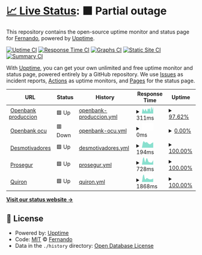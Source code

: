 # [📈 Live Status](https://fermunozfbb.github.io/upptime): <!--live status--> **🟧 Partial outage**

This repository contains the open-source uptime monitor and status page for [Fernando](https://fermunozfbb.github.io/upptime), powered by [Upptime](https://github.com/upptime/upptime).

[![Uptime CI](https://github.com/fermunozfbb/upptime/workflows/Uptime%20CI/badge.svg)](https://github.com/fermunozfbb/upptime/actions?query=workflow%3A%22Uptime+CI%22)
[![Response Time CI](https://github.com/fermunozfbb/upptime/workflows/Response%20Time%20CI/badge.svg)](https://github.com/fermunozfbb/upptime/actions?query=workflow%3A%22Response+Time+CI%22)
[![Graphs CI](https://github.com/fermunozfbb/upptime/workflows/Graphs%20CI/badge.svg)](https://github.com/fermunozfbb/upptime/actions?query=workflow%3A%22Graphs+CI%22)
[![Static Site CI](https://github.com/fermunozfbb/upptime/workflows/Static%20Site%20CI/badge.svg)](https://github.com/fermunozfbb/upptime/actions?query=workflow%3A%22Static+Site+CI%22)
[![Summary CI](https://github.com/fermunozfbb/upptime/workflows/Summary%20CI/badge.svg)](https://github.com/fermunozfbb/upptime/actions?query=workflow%3A%22Summary+CI%22)

With [Upptime](https://upptime.js.org), you can get your own unlimited and free uptime monitor and status page, powered entirely by a GitHub repository. We use [Issues](https://github.com/fermunozfbb/upptime/issues) as incident reports, [Actions](https://github.com/fermunozfbb/upptime/actions) as uptime monitors, and [Pages](https://fermunozfbb.github.io/upptime) for the status page.

<!--start: status pages-->
<!-- This summary is generated by Upptime (https://github.com/upptime/upptime) -->
<!-- Do not edit this manually, your changes will be overwritten -->
<!-- prettier-ignore -->
| URL | Status | History | Response Time | Uptime |
| --- | ------ | ------- | ------------- | ------ |
| <img alt="" src="https://favicons.githubusercontent.com/www.openbank.es" height="13"> [Openbank produccion](https://www.openbank.es/) | 🟩 Up | [openbank-produccion.yml](https://github.com/fermunozfbb/upptime/commits/HEAD/history/openbank-produccion.yml) | <details><summary><img alt="Response time graph" src="./graphs/openbank-produccion/response-time-week.png" height="20"> 311ms</summary><br><a href="https://fermunozfbb.github.io/upptime/history/openbank-produccion"><img alt="Response time 375" src="https://img.shields.io/endpoint?url=https%3A%2F%2Fraw.githubusercontent.com%2Ffermunozfbb%2Fupptime%2FHEAD%2Fapi%2Fopenbank-produccion%2Fresponse-time.json"></a><br><a href="https://fermunozfbb.github.io/upptime/history/openbank-produccion"><img alt="24-hour response time 484" src="https://img.shields.io/endpoint?url=https%3A%2F%2Fraw.githubusercontent.com%2Ffermunozfbb%2Fupptime%2FHEAD%2Fapi%2Fopenbank-produccion%2Fresponse-time-day.json"></a><br><a href="https://fermunozfbb.github.io/upptime/history/openbank-produccion"><img alt="7-day response time 311" src="https://img.shields.io/endpoint?url=https%3A%2F%2Fraw.githubusercontent.com%2Ffermunozfbb%2Fupptime%2FHEAD%2Fapi%2Fopenbank-produccion%2Fresponse-time-week.json"></a><br><a href="https://fermunozfbb.github.io/upptime/history/openbank-produccion"><img alt="30-day response time 368" src="https://img.shields.io/endpoint?url=https%3A%2F%2Fraw.githubusercontent.com%2Ffermunozfbb%2Fupptime%2FHEAD%2Fapi%2Fopenbank-produccion%2Fresponse-time-month.json"></a><br><a href="https://fermunozfbb.github.io/upptime/history/openbank-produccion"><img alt="1-year response time 375" src="https://img.shields.io/endpoint?url=https%3A%2F%2Fraw.githubusercontent.com%2Ffermunozfbb%2Fupptime%2FHEAD%2Fapi%2Fopenbank-produccion%2Fresponse-time-year.json"></a></details> | <details><summary><a href="https://fermunozfbb.github.io/upptime/history/openbank-produccion">97.62%</a></summary><a href="https://fermunozfbb.github.io/upptime/history/openbank-produccion"><img alt="All-time uptime 98.23%" src="https://img.shields.io/endpoint?url=https%3A%2F%2Fraw.githubusercontent.com%2Ffermunozfbb%2Fupptime%2FHEAD%2Fapi%2Fopenbank-produccion%2Fuptime.json"></a><br><a href="https://fermunozfbb.github.io/upptime/history/openbank-produccion"><img alt="24-hour uptime 100.00%" src="https://img.shields.io/endpoint?url=https%3A%2F%2Fraw.githubusercontent.com%2Ffermunozfbb%2Fupptime%2FHEAD%2Fapi%2Fopenbank-produccion%2Fuptime-day.json"></a><br><a href="https://fermunozfbb.github.io/upptime/history/openbank-produccion"><img alt="7-day uptime 97.62%" src="https://img.shields.io/endpoint?url=https%3A%2F%2Fraw.githubusercontent.com%2Ffermunozfbb%2Fupptime%2FHEAD%2Fapi%2Fopenbank-produccion%2Fuptime-week.json"></a><br><a href="https://fermunozfbb.github.io/upptime/history/openbank-produccion"><img alt="30-day uptime 98.22%" src="https://img.shields.io/endpoint?url=https%3A%2F%2Fraw.githubusercontent.com%2Ffermunozfbb%2Fupptime%2FHEAD%2Fapi%2Fopenbank-produccion%2Fuptime-month.json"></a><br><a href="https://fermunozfbb.github.io/upptime/history/openbank-produccion"><img alt="1-year uptime 98.23%" src="https://img.shields.io/endpoint?url=https%3A%2F%2Fraw.githubusercontent.com%2Ffermunozfbb%2Fupptime%2FHEAD%2Fapi%2Fopenbank-produccion%2Fuptime-year.json"></a></details>
| <img alt="" src="https://favicons.githubusercontent.com/www.ocu.openbank.es" height="13"> [Openbank ocu](https://www.ocu.openbank.es/) | 🟥 Down | [openbank-ocu.yml](https://github.com/fermunozfbb/upptime/commits/HEAD/history/openbank-ocu.yml) | <details><summary><img alt="Response time graph" src="./graphs/openbank-ocu/response-time-week.png" height="20"> 0ms</summary><br><a href="https://fermunozfbb.github.io/upptime/history/openbank-ocu"><img alt="Response time 0" src="https://img.shields.io/endpoint?url=https%3A%2F%2Fraw.githubusercontent.com%2Ffermunozfbb%2Fupptime%2FHEAD%2Fapi%2Fopenbank-ocu%2Fresponse-time.json"></a><br><a href="https://fermunozfbb.github.io/upptime/history/openbank-ocu"><img alt="24-hour response time 0" src="https://img.shields.io/endpoint?url=https%3A%2F%2Fraw.githubusercontent.com%2Ffermunozfbb%2Fupptime%2FHEAD%2Fapi%2Fopenbank-ocu%2Fresponse-time-day.json"></a><br><a href="https://fermunozfbb.github.io/upptime/history/openbank-ocu"><img alt="7-day response time 0" src="https://img.shields.io/endpoint?url=https%3A%2F%2Fraw.githubusercontent.com%2Ffermunozfbb%2Fupptime%2FHEAD%2Fapi%2Fopenbank-ocu%2Fresponse-time-week.json"></a><br><a href="https://fermunozfbb.github.io/upptime/history/openbank-ocu"><img alt="30-day response time 0" src="https://img.shields.io/endpoint?url=https%3A%2F%2Fraw.githubusercontent.com%2Ffermunozfbb%2Fupptime%2FHEAD%2Fapi%2Fopenbank-ocu%2Fresponse-time-month.json"></a><br><a href="https://fermunozfbb.github.io/upptime/history/openbank-ocu"><img alt="1-year response time 0" src="https://img.shields.io/endpoint?url=https%3A%2F%2Fraw.githubusercontent.com%2Ffermunozfbb%2Fupptime%2FHEAD%2Fapi%2Fopenbank-ocu%2Fresponse-time-year.json"></a></details> | <details><summary><a href="https://fermunozfbb.github.io/upptime/history/openbank-ocu">0.00%</a></summary><a href="https://fermunozfbb.github.io/upptime/history/openbank-ocu"><img alt="All-time uptime 0.00%" src="https://img.shields.io/endpoint?url=https%3A%2F%2Fraw.githubusercontent.com%2Ffermunozfbb%2Fupptime%2FHEAD%2Fapi%2Fopenbank-ocu%2Fuptime.json"></a><br><a href="https://fermunozfbb.github.io/upptime/history/openbank-ocu"><img alt="24-hour uptime 0.00%" src="https://img.shields.io/endpoint?url=https%3A%2F%2Fraw.githubusercontent.com%2Ffermunozfbb%2Fupptime%2FHEAD%2Fapi%2Fopenbank-ocu%2Fuptime-day.json"></a><br><a href="https://fermunozfbb.github.io/upptime/history/openbank-ocu"><img alt="7-day uptime 0.00%" src="https://img.shields.io/endpoint?url=https%3A%2F%2Fraw.githubusercontent.com%2Ffermunozfbb%2Fupptime%2FHEAD%2Fapi%2Fopenbank-ocu%2Fuptime-week.json"></a><br><a href="https://fermunozfbb.github.io/upptime/history/openbank-ocu"><img alt="30-day uptime 1.38%" src="https://img.shields.io/endpoint?url=https%3A%2F%2Fraw.githubusercontent.com%2Ffermunozfbb%2Fupptime%2FHEAD%2Fapi%2Fopenbank-ocu%2Fuptime-month.json"></a><br><a href="https://fermunozfbb.github.io/upptime/history/openbank-ocu"><img alt="1-year uptime 0.00%" src="https://img.shields.io/endpoint?url=https%3A%2F%2Fraw.githubusercontent.com%2Ffermunozfbb%2Fupptime%2FHEAD%2Fapi%2Fopenbank-ocu%2Fuptime-year.json"></a></details>
| <img alt="" src="https://favicons.githubusercontent.com/despair.com" height="13"> [Desmotivadores](https://despair.com/) | 🟩 Up | [desmotivadores.yml](https://github.com/fermunozfbb/upptime/commits/HEAD/history/desmotivadores.yml) | <details><summary><img alt="Response time graph" src="./graphs/desmotivadores/response-time-week.png" height="20"> 194ms</summary><br><a href="https://fermunozfbb.github.io/upptime/history/desmotivadores"><img alt="Response time 230" src="https://img.shields.io/endpoint?url=https%3A%2F%2Fraw.githubusercontent.com%2Ffermunozfbb%2Fupptime%2FHEAD%2Fapi%2Fdesmotivadores%2Fresponse-time.json"></a><br><a href="https://fermunozfbb.github.io/upptime/history/desmotivadores"><img alt="24-hour response time 211" src="https://img.shields.io/endpoint?url=https%3A%2F%2Fraw.githubusercontent.com%2Ffermunozfbb%2Fupptime%2FHEAD%2Fapi%2Fdesmotivadores%2Fresponse-time-day.json"></a><br><a href="https://fermunozfbb.github.io/upptime/history/desmotivadores"><img alt="7-day response time 194" src="https://img.shields.io/endpoint?url=https%3A%2F%2Fraw.githubusercontent.com%2Ffermunozfbb%2Fupptime%2FHEAD%2Fapi%2Fdesmotivadores%2Fresponse-time-week.json"></a><br><a href="https://fermunozfbb.github.io/upptime/history/desmotivadores"><img alt="30-day response time 248" src="https://img.shields.io/endpoint?url=https%3A%2F%2Fraw.githubusercontent.com%2Ffermunozfbb%2Fupptime%2FHEAD%2Fapi%2Fdesmotivadores%2Fresponse-time-month.json"></a><br><a href="https://fermunozfbb.github.io/upptime/history/desmotivadores"><img alt="1-year response time 230" src="https://img.shields.io/endpoint?url=https%3A%2F%2Fraw.githubusercontent.com%2Ffermunozfbb%2Fupptime%2FHEAD%2Fapi%2Fdesmotivadores%2Fresponse-time-year.json"></a></details> | <details><summary><a href="https://fermunozfbb.github.io/upptime/history/desmotivadores">100.00%</a></summary><a href="https://fermunozfbb.github.io/upptime/history/desmotivadores"><img alt="All-time uptime 100.00%" src="https://img.shields.io/endpoint?url=https%3A%2F%2Fraw.githubusercontent.com%2Ffermunozfbb%2Fupptime%2FHEAD%2Fapi%2Fdesmotivadores%2Fuptime.json"></a><br><a href="https://fermunozfbb.github.io/upptime/history/desmotivadores"><img alt="24-hour uptime 100.00%" src="https://img.shields.io/endpoint?url=https%3A%2F%2Fraw.githubusercontent.com%2Ffermunozfbb%2Fupptime%2FHEAD%2Fapi%2Fdesmotivadores%2Fuptime-day.json"></a><br><a href="https://fermunozfbb.github.io/upptime/history/desmotivadores"><img alt="7-day uptime 100.00%" src="https://img.shields.io/endpoint?url=https%3A%2F%2Fraw.githubusercontent.com%2Ffermunozfbb%2Fupptime%2FHEAD%2Fapi%2Fdesmotivadores%2Fuptime-week.json"></a><br><a href="https://fermunozfbb.github.io/upptime/history/desmotivadores"><img alt="30-day uptime 100.00%" src="https://img.shields.io/endpoint?url=https%3A%2F%2Fraw.githubusercontent.com%2Ffermunozfbb%2Fupptime%2FHEAD%2Fapi%2Fdesmotivadores%2Fuptime-month.json"></a><br><a href="https://fermunozfbb.github.io/upptime/history/desmotivadores"><img alt="1-year uptime 100.00%" src="https://img.shields.io/endpoint?url=https%3A%2F%2Fraw.githubusercontent.com%2Ffermunozfbb%2Fupptime%2FHEAD%2Fapi%2Fdesmotivadores%2Fuptime-year.json"></a></details>
| <img alt="" src="https://favicons.githubusercontent.com/www.prosegur.es" height="13"> [Prosegur](https://www.prosegur.es/) | 🟩 Up | [prosegur.yml](https://github.com/fermunozfbb/upptime/commits/HEAD/history/prosegur.yml) | <details><summary><img alt="Response time graph" src="./graphs/prosegur/response-time-week.png" height="20"> 728ms</summary><br><a href="https://fermunozfbb.github.io/upptime/history/prosegur"><img alt="Response time 693" src="https://img.shields.io/endpoint?url=https%3A%2F%2Fraw.githubusercontent.com%2Ffermunozfbb%2Fupptime%2FHEAD%2Fapi%2Fprosegur%2Fresponse-time.json"></a><br><a href="https://fermunozfbb.github.io/upptime/history/prosegur"><img alt="24-hour response time 797" src="https://img.shields.io/endpoint?url=https%3A%2F%2Fraw.githubusercontent.com%2Ffermunozfbb%2Fupptime%2FHEAD%2Fapi%2Fprosegur%2Fresponse-time-day.json"></a><br><a href="https://fermunozfbb.github.io/upptime/history/prosegur"><img alt="7-day response time 728" src="https://img.shields.io/endpoint?url=https%3A%2F%2Fraw.githubusercontent.com%2Ffermunozfbb%2Fupptime%2FHEAD%2Fapi%2Fprosegur%2Fresponse-time-week.json"></a><br><a href="https://fermunozfbb.github.io/upptime/history/prosegur"><img alt="30-day response time 686" src="https://img.shields.io/endpoint?url=https%3A%2F%2Fraw.githubusercontent.com%2Ffermunozfbb%2Fupptime%2FHEAD%2Fapi%2Fprosegur%2Fresponse-time-month.json"></a><br><a href="https://fermunozfbb.github.io/upptime/history/prosegur"><img alt="1-year response time 693" src="https://img.shields.io/endpoint?url=https%3A%2F%2Fraw.githubusercontent.com%2Ffermunozfbb%2Fupptime%2FHEAD%2Fapi%2Fprosegur%2Fresponse-time-year.json"></a></details> | <details><summary><a href="https://fermunozfbb.github.io/upptime/history/prosegur">100.00%</a></summary><a href="https://fermunozfbb.github.io/upptime/history/prosegur"><img alt="All-time uptime 100.00%" src="https://img.shields.io/endpoint?url=https%3A%2F%2Fraw.githubusercontent.com%2Ffermunozfbb%2Fupptime%2FHEAD%2Fapi%2Fprosegur%2Fuptime.json"></a><br><a href="https://fermunozfbb.github.io/upptime/history/prosegur"><img alt="24-hour uptime 100.00%" src="https://img.shields.io/endpoint?url=https%3A%2F%2Fraw.githubusercontent.com%2Ffermunozfbb%2Fupptime%2FHEAD%2Fapi%2Fprosegur%2Fuptime-day.json"></a><br><a href="https://fermunozfbb.github.io/upptime/history/prosegur"><img alt="7-day uptime 100.00%" src="https://img.shields.io/endpoint?url=https%3A%2F%2Fraw.githubusercontent.com%2Ffermunozfbb%2Fupptime%2FHEAD%2Fapi%2Fprosegur%2Fuptime-week.json"></a><br><a href="https://fermunozfbb.github.io/upptime/history/prosegur"><img alt="30-day uptime 100.00%" src="https://img.shields.io/endpoint?url=https%3A%2F%2Fraw.githubusercontent.com%2Ffermunozfbb%2Fupptime%2FHEAD%2Fapi%2Fprosegur%2Fuptime-month.json"></a><br><a href="https://fermunozfbb.github.io/upptime/history/prosegur"><img alt="1-year uptime 100.00%" src="https://img.shields.io/endpoint?url=https%3A%2F%2Fraw.githubusercontent.com%2Ffermunozfbb%2Fupptime%2FHEAD%2Fapi%2Fprosegur%2Fuptime-year.json"></a></details>
| <img alt="" src="https://favicons.githubusercontent.com/www.quironsalud.es" height="13"> [Quiron](https://www.quironsalud.es/) | 🟩 Up | [quiron.yml](https://github.com/fermunozfbb/upptime/commits/HEAD/history/quiron.yml) | <details><summary><img alt="Response time graph" src="./graphs/quiron/response-time-week.png" height="20"> 1868ms</summary><br><a href="https://fermunozfbb.github.io/upptime/history/quiron"><img alt="Response time 2974" src="https://img.shields.io/endpoint?url=https%3A%2F%2Fraw.githubusercontent.com%2Ffermunozfbb%2Fupptime%2FHEAD%2Fapi%2Fquiron%2Fresponse-time.json"></a><br><a href="https://fermunozfbb.github.io/upptime/history/quiron"><img alt="24-hour response time 1725" src="https://img.shields.io/endpoint?url=https%3A%2F%2Fraw.githubusercontent.com%2Ffermunozfbb%2Fupptime%2FHEAD%2Fapi%2Fquiron%2Fresponse-time-day.json"></a><br><a href="https://fermunozfbb.github.io/upptime/history/quiron"><img alt="7-day response time 1868" src="https://img.shields.io/endpoint?url=https%3A%2F%2Fraw.githubusercontent.com%2Ffermunozfbb%2Fupptime%2FHEAD%2Fapi%2Fquiron%2Fresponse-time-week.json"></a><br><a href="https://fermunozfbb.github.io/upptime/history/quiron"><img alt="30-day response time 2916" src="https://img.shields.io/endpoint?url=https%3A%2F%2Fraw.githubusercontent.com%2Ffermunozfbb%2Fupptime%2FHEAD%2Fapi%2Fquiron%2Fresponse-time-month.json"></a><br><a href="https://fermunozfbb.github.io/upptime/history/quiron"><img alt="1-year response time 2974" src="https://img.shields.io/endpoint?url=https%3A%2F%2Fraw.githubusercontent.com%2Ffermunozfbb%2Fupptime%2FHEAD%2Fapi%2Fquiron%2Fresponse-time-year.json"></a></details> | <details><summary><a href="https://fermunozfbb.github.io/upptime/history/quiron">100.00%</a></summary><a href="https://fermunozfbb.github.io/upptime/history/quiron"><img alt="All-time uptime 100.00%" src="https://img.shields.io/endpoint?url=https%3A%2F%2Fraw.githubusercontent.com%2Ffermunozfbb%2Fupptime%2FHEAD%2Fapi%2Fquiron%2Fuptime.json"></a><br><a href="https://fermunozfbb.github.io/upptime/history/quiron"><img alt="24-hour uptime 100.00%" src="https://img.shields.io/endpoint?url=https%3A%2F%2Fraw.githubusercontent.com%2Ffermunozfbb%2Fupptime%2FHEAD%2Fapi%2Fquiron%2Fuptime-day.json"></a><br><a href="https://fermunozfbb.github.io/upptime/history/quiron"><img alt="7-day uptime 100.00%" src="https://img.shields.io/endpoint?url=https%3A%2F%2Fraw.githubusercontent.com%2Ffermunozfbb%2Fupptime%2FHEAD%2Fapi%2Fquiron%2Fuptime-week.json"></a><br><a href="https://fermunozfbb.github.io/upptime/history/quiron"><img alt="30-day uptime 100.00%" src="https://img.shields.io/endpoint?url=https%3A%2F%2Fraw.githubusercontent.com%2Ffermunozfbb%2Fupptime%2FHEAD%2Fapi%2Fquiron%2Fuptime-month.json"></a><br><a href="https://fermunozfbb.github.io/upptime/history/quiron"><img alt="1-year uptime 100.00%" src="https://img.shields.io/endpoint?url=https%3A%2F%2Fraw.githubusercontent.com%2Ffermunozfbb%2Fupptime%2FHEAD%2Fapi%2Fquiron%2Fuptime-year.json"></a></details>

<!--end: status pages-->

[**Visit our status website →**](https://fermunozfbb.github.io/upptime)

## 📄 License

- Powered by: [Upptime](https://github.com/upptime/upptime)
- Code: [MIT](./LICENSE) © [Fernando](https://fermunozfbb.github.io/upptime)
- Data in the `./history` directory: [Open Database License](https://opendatacommons.org/licenses/odbl/1-0/)
